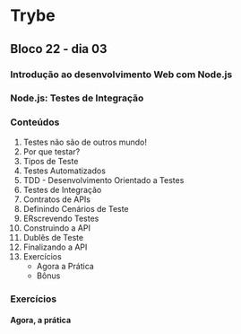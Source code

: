 # Trybe
## Bloco 22 - dia 03
### Introdução ao desenvolvimento Web com Node.js
### Node.js: Testes de Integração

### Conteúdos

1. Testes não são de outros mundo!
2. Por que testar?
3. Tipos de Teste
4. Testes Automatizados
5. TDD - Desenvolvimento Orientado a Testes
6. Testes de Integração
7. Contratos de APIs
8. Definindo Cenários de Teste
9. ERscrevendo Testes
10. Construindo a API
11. Dublês de Teste
12. Finalizando a API
13. Exercícios
    - Agora a Prática
    - Bônus

### Exercícios
#### Agora, a prática
